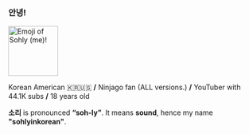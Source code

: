 ### 안녕! <picture>
 <source media="(prefers-color-scheme: dark)" srcset="https://i.imgur.com/m9Ge5DK.png" width="100" height="100">
 <source media="(prefers-color-scheme: light)" srcset="https://i.imgur.com/m9Ge5DK.png" width="100" height="100">
 <img alt="Emoji of Sohly (me)!" src="https://i.imgur.com/m9Ge5DK.png" width="100" height="100">
</picture>

Korean American 🇰🇷🇺🇸 **/** Ninjago fan (ALL versions.) **/** YouTuber with 44.1K subs **/** 18 years old 

**소리** is pronounced **“soh-ly”**. It means **sound**, hence my name **"sohlyinkorean"**.
 󠁛󠀣󠀴󠁤󠀰󠀹󠀷󠁡󠀬󠀣󠀸󠁡󠁣󠁥󠁦󠁣󠁝


<!--
Here are some ideas to get you started:2

- 🔭 I’m currently working on ...
- 🌱 I’m currently learning ...
- 👯 I’m looking to collaborate on ...
- 🤔 I’m looking for help with ...
- 💬 Ask me about ...
- 📫 How to reach me: ...
- 😄 Pronouns: ...
- ⚡ Fun fact: ...
-->
